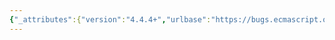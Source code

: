 ```yaml
---
{"_attributes":{"version":"4.4.4+","urlbase":"https://bugs.ecmascript.org/","maintainer":"dherman@mozilla.com"},"bug":{"bug_id":1936,"creation_ts":"2013-09-27 07:40:00 -0700","short_desc":"22.2.3.24: Unnecessary step 18.f","delta_ts":"2013-09-27 14:47:15 -0700","product":"Draft for 6th Edition","component":"technical issue","version":"Rev 18: September 5, 2013 Draft","rep_platform":"All","op_sys":"All","bug_status":"RESOLVED","resolution":"FIXED","priority":"Normal","bug_severity":"normal","everconfirmed":true,"reporter":{"uid":"andrebargull","name":"André Bargull"},"assigned_to":{"uid":"allen","name":"Allen Wirfs-Brock"},"long_desc":[{"commentid":5463,"comment_count":0,"who":{"uid":"andrebargull","name":"André Bargull"},"bug_when":"2013-09-27 07:40:35 -0700","thetext":"22.2.3.24  %TypedArray%.prototype.slice ( start, end )\n\nRemove step 18.f, Put() is called with throw=true, which makes sure success is always true or an exception is emitted."},{"commentid":5489,"comment_count":1,"who":{"uid":"allen","name":"Allen Wirfs-Brock"},"bug_when":"2013-09-27 12:02:43 -0700","thetext":"fixed in rev19 editor's draft"},{"commentid":5525,"comment_count":2,"who":{"uid":"allen","name":"Allen Wirfs-Brock"},"bug_when":"2013-09-27 14:47:15 -0700","thetext":"fixed in rev19"}]}}
---
```

